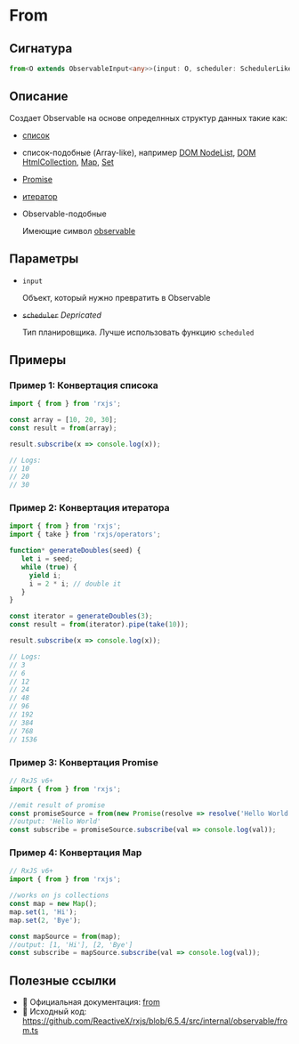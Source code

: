 # From

## Сигнатура

```typescript
from<O extends ObservableInput<any>>(input: O, scheduler: SchedulerLike): Observable<ObservedValueOf<O>>
```

## Описание

Создает Observable на основе определнных структур данных такие как:

- [список](https://developer.mozilla.org/ru/docs/Словарь/Массив)

- список-подобные (Array-like), например [DOM NodeList](https://www.google.com/url?sa=t&rct=j&q=&esrc=s&source=web&cd=1&cad=rja&uact=8&ved=2ahUKEwi-t7yTvv3nAhXK8uAKHXX5B8MQFjAAegQIARAB&url=https%3A%2F%2Fdeveloper.mozilla.org%2Fru%2Fdocs%2FWeb%2FAPI%2FNodeList&usg=AOvVaw1GRrDrDIJCR1Qrqxzktk00), [DOM HtmlCollection](https://www.google.com/url?sa=t&rct=j&q=&esrc=s&source=web&cd=1&cad=rja&uact=8&ved=2ahUKEwiRpdKdvv3nAhWMGBQKHS9ECncQFjAAegQIAxAB&url=https%3A%2F%2Fdeveloper.mozilla.org%2Fru%2Fdocs%2FWeb%2FAPI%2FHTMLCollection&usg=AOvVaw16cJSDngcDHEODba34hyzR), [Map](https://www.google.com/url?sa=t&rct=j&q=&esrc=s&source=web&cd=2&cad=rja&uact=8&ved=2ahUKEwjk0t2kvv3nAhUND2MBHVjDDrEQFjABegQIAxAB&url=https%3A%2F%2Fdeveloper.mozilla.org%2Fru%2Fdocs%2FWeb%2FJavaScript%2FReference%2FGlobal_Objects%2FMap&usg=AOvVaw3jcm-vInf1HyFeanTLCGQv), [Set](https://www.google.com/url?sa=t&rct=j&q=&esrc=s&source=web&cd=1&cad=rja&uact=8&ved=2ahUKEwj4qbqvvv3nAhWLlxQKHclXBRYQFjAAegQIARAB&url=https%3A%2F%2Fdeveloper.mozilla.org%2Fru%2Fdocs%2FWeb%2FJavaScript%2FReference%2FGlobal_Objects%2FSet&usg=AOvVaw1YWqBm2ORFOUHXOf9dmX2F)

- [Promise](https://www.google.com/url?sa=t&rct=j&q=&esrc=s&source=web&cd=1&cad=rja&uact=8&ved=2ahUKEwi5yri2vv3nAhWOiFwKHZ4LB0oQFjAAegQIARAB&url=https%3A%2F%2Fdeveloper.mozilla.org%2Fru%2Fdocs%2FWeb%2FJavaScript%2FReference%2FGlobal_Objects%2FPromise&usg=AOvVaw2g3Vhh0YrU5VqSfstrTCgX)

- [итератор](https://www.google.com/url?sa=t&rct=j&q=&esrc=s&source=web&cd=2&cad=rja&uact=8&ved=2ahUKEwiageK8vv3nAhU5QkEAHSh9CbwQFjABegQIAhAB&url=https%3A%2F%2Fdeveloper.mozilla.org%2Fru%2Fdocs%2FWeb%2FJavaScript%2FGuide%2FIterators_and_Generators&usg=AOvVaw1j7VaqAFqwgZ1VVrwqlT_X)

- Observable-подобные
  
  Имеющие символ [observable](https://github.com/ReactiveX/rxjs/blob/master/src/internal/symbol/observable.ts#L11)

## Параметры

- `input`
  
  Объект, который нужно превратить в Observable

- ~~`scheduler`~~ *Depricated*
  
  Тип планировщика. Лучше использовать функцию `scheduled`

## Примеры

### Пример 1: Конвертация списока

```typescript
import { from } from 'rxjs';

const array = [10, 20, 30];
const result = from(array);

result.subscribe(x => console.log(x));

// Logs:
// 10
// 20
// 30
```

### Пример 2: Конвертация итератора

```typescript
import { from } from 'rxjs';
import { take } from 'rxjs/operators';

function* generateDoubles(seed) {
   let i = seed;
   while (true) {
     yield i;
     i = 2 * i; // double it
   }
}

const iterator = generateDoubles(3);
const result = from(iterator).pipe(take(10));

result.subscribe(x => console.log(x));

// Logs:
// 3
// 6
// 12
// 24
// 48
// 96
// 192
// 384
// 768
// 1536
```

### Пример 3: Конвертация Promise

```typescript
// RxJS v6+
import { from } from 'rxjs';

//emit result of promise
const promiseSource = from(new Promise(resolve => resolve('Hello World!')));
//output: 'Hello World'
const subscribe = promiseSource.subscribe(val => console.log(val));
```

### Пример 4: Конвертация Map

```typescript
// RxJS v6+
import { from } from 'rxjs';

//works on js collections
const map = new Map();
map.set(1, 'Hi');
map.set(2, 'Bye');

const mapSource = from(map);
//output: [1, 'Hi'], [2, 'Bye']
const subscribe = mapSource.subscribe(val => console.log(val));
```

## Полезные ссылки

- 📰 Официальная документация: [from](https://rxjs.dev/api/index/function/from)
- 📁 Исходный код: https://github.com/ReactiveX/rxjs/blob/6.5.4/src/internal/observable/from.ts


